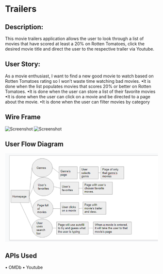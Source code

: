 # Trailers

## Description: 
This movie trailers application allows the user to look through a list of movies that have scored at least a 20% on Rotten Tomatoes, click the desired movie title and direct the user to the respective trailer via Youtube. 

## User Story:
As a movie enthusiast, I want to find a new good movie to watch based on Rotten Tomatoes rating so I won’t waste time watching bad movies. 
•It is done when the list populates movies that scores 20% or better on Rotten Tomatoes. 
•It is done when the user can store a list of their favorite movies 
•It is done when the user can click on a movie and be directed to a page about the movie. 
•It is done when the user can filter movies by category 

## Wire Frame
![Screenshot](https://github.com/chancevaughn/Trailers/blob/main/Images/Screen%20Shot%202021-03-15%20at%209.30.35%20PM.png)
![Screenshot](https://github.com/chancevaughn/Trailers/blob/main/Images/Screen%20Shot%202021-03-15%20at%209.30.45%20PM.png)

## User Flow Diagram 
![This is the flowchart](/assets/image.png)

## APIs Used 
• OMDb
• Youtube 
